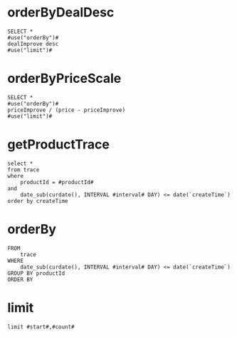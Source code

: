 orderByDealDesc
===
    SELECT *
    #use("orderBy")#
    dealImprove desc
    #use("limit")#


orderByPriceScale
===
    SELECT *
    #use("orderBy")#
    priceImprove / (price - priceImprove)
    #use("limit")#
    
getProductTrace
===
    select *
    from trace
    where
        productId = #productId#
    and
        date_sub(curdate(), INTERVAL #interval# DAY) <= date(`createTime`)
    order by createTime


orderBy
===
    FROM
        trace
    WHERE
        date_sub(curdate(), INTERVAL #interval# DAY) <= date(`createTime`)
    GROUP BY productId
    ORDER BY

limit
===
    limit #start#,#count#